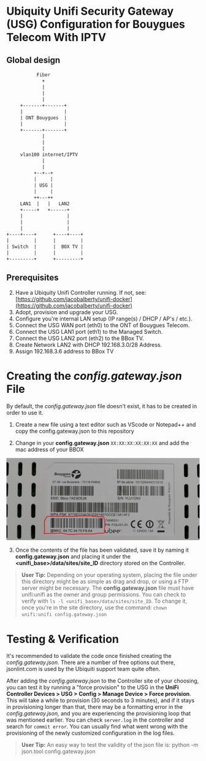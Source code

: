 # Ubiquity Unifi Security Gateway (USG) Configuration for Bouygues Telecom With IPTV

## Global design
```
           Fiber
             +
             |
             |
             |
     +-------+-------+
     |               |
     | ONT Bouygues  |
     |               |
     +-------+-------+
             |
             |
             |
     vlan100 internet/IPTV
             |
             |
          +--+--+
          |     |
          | USG |
          |     |
          ++---++
     LAN1  |   |   LAN2
     +-----+   +------+
     |                |
     |                |
     |                |
+----+----+      +----+----+
|         |      |         |
| Switch  |      |  BOX TV |
|         |      |         |
+---------+      +---------+

```

## Prerequisites

2.  Have a Ubiquity Unifi Controller running. If not, see: [https://github.com/jacobalberty/unifi-docker](https://github.com/jacobalberty/unifi-docker)
3.  Adopt, provision and upgrade your USG.
4.  Configure you're internal LAN setup (IP range(s) / DHCP / AP's / etc.).
5.  Connect the USG WAN port (eth0) to the ONT of Bouygues Telecom.
6.  Connect the USG LAN1 port (eth1) to the Managed Switch.
7. Connect the USG LAN2 port (eth2) to the BBox TV.
8. Create Network LAN2 with DHCP 192.168.3.0/28 Address.
9. Assign 192.168.3.6 address to BBox TV

# Creating the _config.gateway.json_ File

By default, the _config.gateway.json_ file doesn't exist, it has to be created in order to use it.

1. Create a new file using a text editor such as VScode or Notepad++ and copy the config.gateway.json to this repository

2. Change in your **config.gateway.json** ```XX:XX:XX:XX:XX:XX``` and add the mac address of your BBOX 

![alt text](./Screenshot-mac.png "Title")

3. Once the contents of the file has been validated, save it by naming it **config.gateway.json** and placing it under the **<unifi_base>/data/sites/site_ID** directory stored on the Controller.

>  **User Tip:** Depending on your operating system, placing the file under this directory might be as simple as drag and drop, or using a FTP server might be necessary. The **config.gateway.json** file must have unifi:unifi as the owner and group permissions. You can check to verify with `ls -l <unifi_base>/data/sites/site_ID`. To change it, once you're in the site directory, use the command: `chown unifi:unifi config.gateway.json`

# Testing & Verification

It's recommended to validate the code once finished creating the _config.gateway.json_. There are a number of free options out there, jsonlint.com is used by the Ubiquiti support team quite often.

After adding the _config.gateway.json_ to the Controller site of your choosing, you can test it by running a "force provision" to the USG in the **UniFi Controller Devices > USG > Config > Manage Device > Force provision**. This will take a while to provision (30 seconds to 3 minutes), and if it stays in provisioning longer than that, there may be a formatting error in the _config.gateway.json,_ and you are experiencing the provisioning loop that was mentioned earlier. You can check `server.log` in the controller and search for `commit error`. You can usually find what went wrong with the provisioning of the newly customized configuration in the log files.

> **User Tip:** An easy way to test the validity of the json file is: python -m json.tool config.gateway.json


